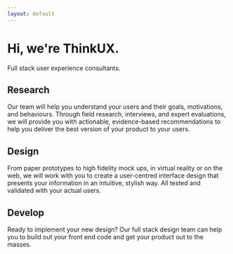 ```yaml
---
layout: default
---
```

<div class="container">
  <div class="jumbotron">
    <h1 class="text-center">Hi, we're ThinkUX.</h1>
    <p class="text-center">Full stack user experience consultants.</p>
  </div>
  <div class="row">
    <div class="col-xs-12 col-lg-4">
      <h2 class="text-center"><span class="brand-color"><i class="fa fa-flask" aria-hidden="true"></i></span> Research</h2>
      <p>
        Our team will help you understand your users and their goals, motivations, and behaviours. Through field research, interviews,
        and expert evaluations, we will provide you with actionable, evidence-based recommendations to help you deliver the best version
        of your product to your users.
      </p>
    </div>
    <div class="col-xs-12 col-lg-4">
      <h2 class="text-center"><span class="brand-color"><i class="fa fa-pencil-square-o" aria-hidden="true"></i></span> Design</h2>
      <p>
        From paper prototypes to high fidelity mock ups, in virtual reality or on the web, we will work with you to create a 
        user-centred interface design that presents your information in an intuitive, stylish way. All tested and validated 
        with your actual users.
      </p>
    </div>
    <div class="col-xs-12 col-lg-4">
      <h2 class="text-center"><span class="brand-color"><i class="fa fa-code" aria-hidden="true"></i></span> Develop</h2>
      <p>
        Ready to implement your new design? Our full stack design team can help you to build out your front end code and get your
        product out to the masses.
      </p>
    </div>
  </div>
</div>

